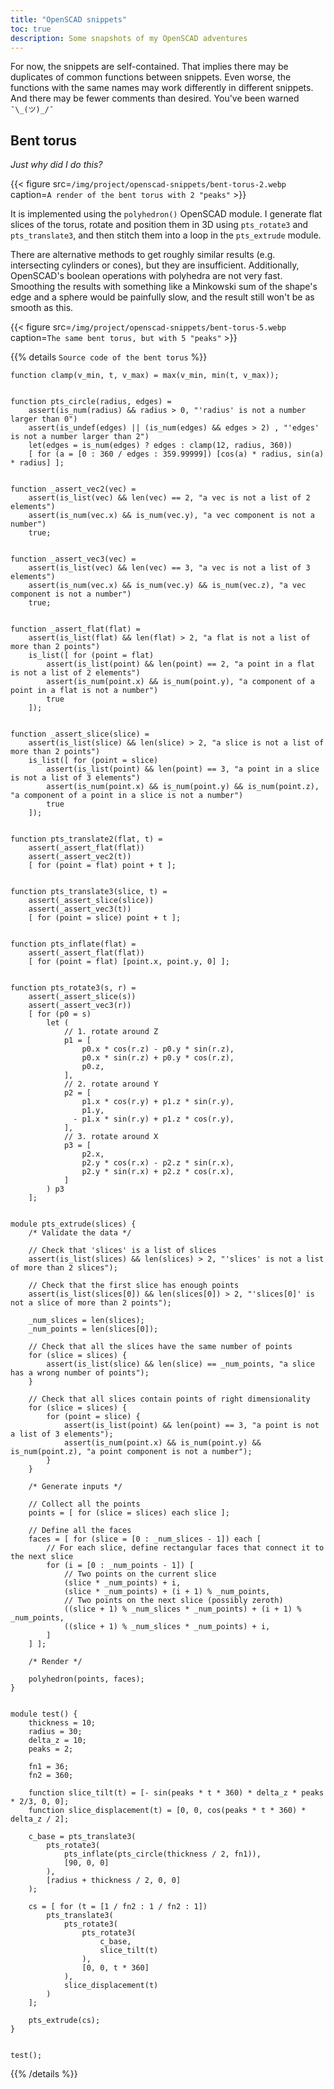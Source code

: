 ```yaml
---
title: "OpenSCAD snippets"
toc: true
description: Some snapshots of my OpenSCAD adventures
---
```


For now, the snippets are self-contained.
That implies there may be duplicates of common functions between snippets.
Even worse, the functions with the same names may work differently in different snippets.
And there may be fewer comments than desired.
You've been warned `¯\_(ツ)_/¯`

## Bent torus

*Just why did I do this?*

{{< figure src=`/img/project/openscad-snippets/bent-torus-2.webp` caption=`A render of the bent torus with 2 "peaks"` >}}

It is implemented using the `polyhedron()` OpenSCAD module.
I generate flat slices of the torus, rotate and position them in 3D using `pts_rotate3` and `pts_translate3`, and then stitch them into a loop in the `pts_extrude` module.

There are alternative methods to get roughly similar results (e.g. intersecting cylinders or cones), but they are insufficient.
Additionally, OpenSCAD's boolean operations with polyhedra are not very fast.
Smoothing the results with something like a Minkowski sum of the shape's edge and a sphere would be painfully slow, and the result still won't be as smooth as this.

{{< figure src=`/img/project/openscad-snippets/bent-torus-5.webp` caption=`The same bent torus, but with 5 "peaks"` >}}

{{% details `Source code of the bent torus` %}}

```scad
function clamp(v_min, t, v_max) = max(v_min, min(t, v_max));


function pts_circle(radius, edges) =
    assert(is_num(radius) && radius > 0, "'radius' is not a number larger than 0")
    assert(is_undef(edges) || (is_num(edges) && edges > 2) , "'edges' is not a number larger than 2")
    let(edges = is_num(edges) ? edges : clamp(12, radius, 360))
    [ for (a = [0 : 360 / edges : 359.99999]) [cos(a) * radius, sin(a) * radius] ];


function _assert_vec2(vec) =
    assert(is_list(vec) && len(vec) == 2, "a vec is not a list of 2 elements")
    assert(is_num(vec.x) && is_num(vec.y), "a vec component is not a number")
    true;


function _assert_vec3(vec) =
    assert(is_list(vec) && len(vec) == 3, "a vec is not a list of 3 elements")
    assert(is_num(vec.x) && is_num(vec.y) && is_num(vec.z), "a vec component is not a number")
    true;


function _assert_flat(flat) =
    assert(is_list(flat) && len(flat) > 2, "a flat is not a list of more than 2 points")
    is_list([ for (point = flat)
        assert(is_list(point) && len(point) == 2, "a point in a flat is not a list of 2 elements")
        assert(is_num(point.x) && is_num(point.y), "a component of a point in a flat is not a number")
        true
    ]);


function _assert_slice(slice) =
    assert(is_list(slice) && len(slice) > 2, "a slice is not a list of more than 2 points")
    is_list([ for (point = slice)
        assert(is_list(point) && len(point) == 3, "a point in a slice is not a list of 3 elements")
        assert(is_num(point.x) && is_num(point.y) && is_num(point.z), "a component of a point in a slice is not a number")
        true
    ]);


function pts_translate2(flat, t) =
    assert(_assert_flat(flat))
    assert(_assert_vec2(t))
    [ for (point = flat) point + t ];


function pts_translate3(slice, t) =
    assert(_assert_slice(slice))
    assert(_assert_vec3(t))
    [ for (point = slice) point + t ];


function pts_inflate(flat) =
    assert(_assert_flat(flat))
    [ for (point = flat) [point.x, point.y, 0] ];


function pts_rotate3(s, r) =
    assert(_assert_slice(s))
    assert(_assert_vec3(r))
    [ for (p0 = s)
        let (
            // 1. rotate around Z
            p1 = [
                p0.x * cos(r.z) - p0.y * sin(r.z),
                p0.x * sin(r.z) + p0.y * cos(r.z),
                p0.z,
            ],
            // 2. rotate around Y
            p2 = [
                p1.x * cos(r.y) + p1.z * sin(r.y),
                p1.y,
              - p1.x * sin(r.y) + p1.z * cos(r.y),
            ],
            // 3. rotate around X
            p3 = [
                p2.x,
                p2.y * cos(r.x) - p2.z * sin(r.x),
                p2.y * sin(r.x) + p2.z * cos(r.x),
            ]
        ) p3
    ];


module pts_extrude(slices) {
    /* Validate the data */

    // Check that 'slices' is a list of slices
    assert(is_list(slices) && len(slices) > 2, "'slices' is not a list of more than 2 slices");

    // Check that the first slice has enough points
    assert(is_list(slices[0]) && len(slices[0]) > 2, "'slices[0]' is not a slice of more than 2 points");

    _num_slices = len(slices);
    _num_points = len(slices[0]);

    // Check that all the slices have the same number of points
    for (slice = slices) {
        assert(is_list(slice) && len(slice) == _num_points, "a slice has a wrong number of points");
    }

    // Check that all slices contain points of right dimensionality
    for (slice = slices) {
        for (point = slice) {
            assert(is_list(point) && len(point) == 3, "a point is not a list of 3 elements");
            assert(is_num(point.x) && is_num(point.y) && is_num(point.z), "a point component is not a number");
        }
    }

    /* Generate inputs */

    // Collect all the points
    points = [ for (slice = slices) each slice ];

    // Define all the faces
    faces = [ for (slice = [0 : _num_slices - 1]) each [
        // For each slice, define rectangular faces that connect it to the next slice
        for (i = [0 : _num_points - 1]) [
            // Two points on the current slice
            (slice * _num_points) + i,
            (slice * _num_points) + (i + 1) % _num_points,
            // Two points on the next slice (possibly zeroth)
            ((slice + 1) % _num_slices * _num_points) + (i + 1) % _num_points,
            ((slice + 1) % _num_slices * _num_points) + i,
        ]
    ] ];

    /* Render */

    polyhedron(points, faces);
}


module test() {
    thickness = 10;
    radius = 30;
    delta_z = 10;
    peaks = 2;

    fn1 = 36;
    fn2 = 360;

    function slice_tilt(t) = [- sin(peaks * t * 360) * delta_z * peaks * 2/3, 0, 0];
    function slice_displacement(t) = [0, 0, cos(peaks * t * 360) * delta_z / 2];

    c_base = pts_translate3(
        pts_rotate3(
            pts_inflate(pts_circle(thickness / 2, fn1)),
            [90, 0, 0]
        ),
        [radius + thickness / 2, 0, 0]
    );

    cs = [ for (t = [1 / fn2 : 1 / fn2 : 1])
        pts_translate3(
            pts_rotate3(
                pts_rotate3(
                    c_base,
                    slice_tilt(t)
                ),
                [0, 0, t * 360]
            ),
            slice_displacement(t)
        )
    ];

    pts_extrude(cs);
}


test();
```

{{% /details %}}
